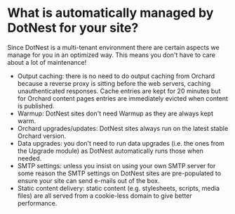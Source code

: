 # What is automatically managed by DotNest for your site?



Since DotNest is a multi-tenant environment there are certain aspects we manage for you in an optimized way. This means you don't have to care about a lot of maintenance!

- Output caching: there is no need to do output caching from Orchard because a reverse proxy is sitting before the web servers, caching unauthenticated responses. Cache entries are kept for 20 minutes but for Orchard content pages entries are immediately evicted when content is published.
- Warmup: DotNest sites don't need Warmup as they are always kept warm.
- Orchard upgrades/updates: DotNest sites always run on the latest stable Orchard version.
- Data upgrades: you don't need to run data upgrades (i.e. the ones from the Upgrade module) as DotNest automatically runs those when needed.
- SMTP settings: unless you insist on using your own SMTP server for some reason the SMTP settings on DotNest sites are pre-populated to ensure your site can send e-mails out of the box.
- Static content delivery: static content (e.g. stylesheets, scripts, media files) are all served from a cookie-less domain to give better performance.